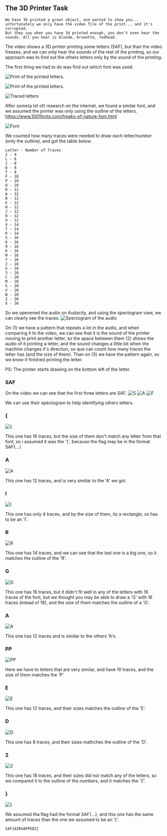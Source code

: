 ## The 3D Printer Task

```
We have 3D printed a great object, and wanted to show you... unfortunately we only have the video file of the print... and it's corrupted.
But they say when you have 3d printed enough, you don't even hear the sounds. All you hear is blonde, brunette, redhead.
```

The video shows a 3D printer printing some letters (SAF), but than the video freezes, and we can only hear the sounds of the rest of the printing, so our approach was to find out the others letters only by the sound of the printing.

The first thing we had to do was find out which font was used.

![Print of the printed letters.](Images/LettersPrinted(1).jpg)

![Print of the printed letters.](Images/LettersPrinted(2).jpg)

![Traced letters](Images/tracedLetters.jpg)

After some(a lot of) research on the internet, we found a similar font, and we assumed the printer was only using the outline of the letters.
https://www.1001fonts.com/freaks-of-nature-font.html

![Font](Images/font.png)

We counted how many traces were needed to draw each letter/number (only the outline), and got the table below.
```
Letter - Number of Traces
I - 4
L - 6
1 - 8
D - 8
T - 8
F - 10
P - 10
Q - 10
0 - 12
A - 12 
B - 12
E - 12
H - 12 
J - 12
O - 12
U - 12
4 - 14
7 - 14
R - 14
5 - 16
6 - 16
9 - 16
K - 16
N - 16
Y - 16
2 - 18
G - 18
3 - 20
C - 20
M - 20
S - 20
V - 20
W - 20
Z - 20
X - 36
```
So we openened the audio on Audacity, and using the spectogram view, we can clearly see the traces.
![Spectogram of the audio](Images/AudacityFullAudioEdited.jpg)

On (1) we have a pattern that repeats a lot in the audio, and when comparing it to the video, we can see that it is the sound of the printer moving to print another letter, so the space between them (2) shows the audio of it printing a letter, and the sound changes a little bit when the machine changes it's direction, so que can count how many traces the letter has (and the size of them). Than on (3) we have the pattern again, so we know it finished printing the letter. 

PS: The printer starts drawing on the bottom left of the letter.

### SAF
On the video we can see that the first three letters are SAF.
![S](Images/Letters/S.jpg)
![A](Images/Letters/A(1).jpg)
![F](Images/Letters/F.jpg)

We can use their spectogram to help identifying others letters.

### {
![{](Images/Letters/oBracket.jpg)

This one has 16 traces, but the size of them don't match any letter from that font, so i assumed it was the '{', because the flag may be in the format SAF{...}

### A
![A](Images/Letters/A(2).jpg)

This one has 12 traces, and is very similar to the 'A' we got.

### I
![I](Images/Letters/I.jpg)

This one has only 4 traces, and by the size of them, its a rectangle, so has to be an 'I'.

### R
![R](Images/Letters/R.jpg)

This one has 14 traces, and we can see that the last one is a big one, so it matches the outline of the 'R'.

### G
![G](Images/Letters/G.jpg)

This one has 16 traces, but it didn't fit well in any of the letters with 16 traces of the font, but we thought you may be able to draw a 'G' with 16 traces (intead of 18), and the size of them matches the outline of a 'G'. 

### A
![A](Images/Letters/A(3).jpg)

This one has 12 traces and is similar to the others 'A's.

### PP
![PP](Images/Letters/PP.jpg)

Here we have to letters that are very similar, and have 10 traces, and the size of them matches the 'P'.

### E
![E](Images/Letters/E.jpg)

This one has 12 traces, and their sizes matches the outline of the 'E'.

### D
![D](Images/Letters/D.jpg)

This one has 8 traces, and their sizes mathches the outline of the 'D'.

### 2
![2](Images/Letters/2.jpg)

This one has 18 traces, and their sizes did not match any of the letters, so we compared it to the outline of the numbers, and it matches the '2'. 

### }
![}](Images/Letters/cBracket.jpg)

We assumed tha flag had the format SAF{...}, and this one has the same amount of traces than the one we assumed to be an '{'.

```
SAF{AIRGAPPED2}
```
